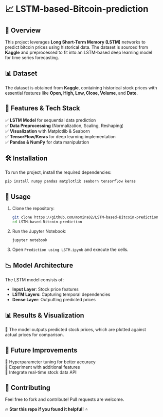 # 📈 LSTM-based-Bitcoin-prediction

## 🚀 Overview

This project leverages **Long Short-Term Memory (LSTM)** networks to predict bitcoin prices using historical data. The dataset is sourced from **Kaggle** and preprocessed to fit into an LSTM-based deep learning model for time series forecasting.

## 📊 Dataset

The dataset is obtained from **Kaggle**, containing historical stock prices with essential features like **Open, High, Low, Close, Volume**, and **Date**.

## 🔧 Features & Tech Stack

✅ **LSTM Model** for sequential data prediction\
✅ **Data Preprocessing** (Normalization, Scaling, Reshaping)\
✅ **Visualization** with Matplotlib & Seaborn\
✅ **TensorFlow/Keras** for deep learning implementation\
✅ **Pandas & NumPy** for data manipulation

## 🛠 Installation

To run the project, install the required dependencies:

```bash
pip install numpy pandas matplotlib seaborn tensorflow keras
```

## 📌 Usage

1. Clone the repository:
   ```bash
   git clone https://github.com/momina02/LSTM-based-Bitcoin-prediction.git
   cd LSTM-based-Bitcoin-prediction
   ```
2. Run the Jupyter Notebook:
   ```bash
   jupyter notebook
   ```
3. Open `Prediction using LSTM.ipynb` and execute the cells.

## 📉 Model Architecture

The LSTM model consists of:

- **Input Layer**: Stock price features
- **LSTM Layers**: Capturing temporal dependencies
- **Dense Layer**: Outputting predicted prices

## 📊 Results & Visualization

📌 The model outputs predicted stock prices, which are plotted against actual prices for comparison.

## 🎯 Future Improvements

🔹 Hyperparameter tuning for better accuracy\
🔹 Experiment with additional features\
🔹 Integrate real-time stock data API

## 🤝 Contributing

Feel free to fork and contribute! Pull requests are welcome.

🔥 **Star this repo if you found it helpful!** ⭐

